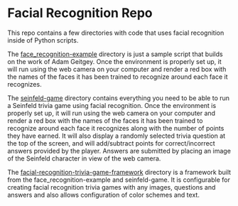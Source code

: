 # Facial Recognition Repo

This repo contains a few directories with code that uses facial recognition inside
of Python scripts.  

The [face_recognition-example](https://github.com/NFabrizio/facial-recognition/tree/master/face_recognition-example)
directory is just a sample script that builds on the work of Adam Geitgey. Once
the environment is properly set up, it will run using the web camera on your
computer and render a red box with the names of the faces it has been trained to
recognize around each face it recognizes.  

The [seinfeld-game](https://github.com/NFabrizio/facial-recognition/tree/master/seinfeld-game)
directory contains everything you need to be able to run a Seinfeld trivia game
using facial recognition. Once the environment is properly set up, it will run
using the web camera on your computer and render a red box with the names of the
faces it has been trained to recognize around each face it recognizes along with the
number of points they have earned. It will also display a randomly selected trivia
question at the top of the screen, and will add/subtract points for correct/incorrect
answers provided by the player. Answers are submitted by placing an image of the
Seinfeld character in view of the web camera.

The [facial-recognition-trivia-game-framework](https://github.com/NFabrizio/facial-recognition/tree/master/facial-recognition-trivia-game-framework)
directory is a framework built from the face_recognition-example and seinfeld-game.
It is configurable for creating facial recognition trivia games with any images,
questions and answers and also allows configuration of color schemes and text.
